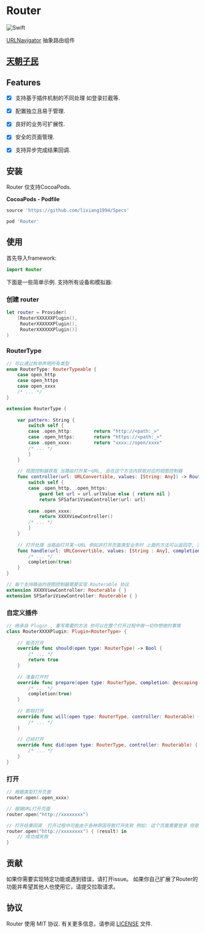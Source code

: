 # Router

![Swift](https://img.shields.io/badge/Swift-5.0-orange.svg)

[URLNavigator](https://github.com/devxoul/URLNavigator) 抽象路由组件

## [天朝子民](README_CN.md)

## Features

- [x] 支持基于插件机制的不同处理 如登录拦截等.
- [x] 配置独立且易于管理.
- [x] 良好的业务可扩展性.
- [x] 安全的页面管理.
- [x] 支持异步完成结果回调.


## 安装

Router 仅支持CocoaPods.

**CocoaPods - Podfile**

```ruby
source 'https://github.com/lixiang1994/Specs'

pod 'Router'
```

## 使用

首先导入framework:

```swift
import Router
```

下面是一些简单示例. 支持所有设备和模拟器:

### 创建 router

```swift
let router = Provider(
    [RouterXXXXXXPlugin(),
     RouterXXXXXXPlugin(),
     RouterXXXXXXPlugin()]
)
```

### RouterType

```swift
// 可以通过枚举声明所有类型 
enum RouterType: RouterTypeable {
    case open_http
    case open_https
    case open_xxxx
    /* ... */
}

extension RouterType {
    
    var pattern: String {
        switch self {
        case .open_http:        return "http://<path:_>"
        case .open_https:       return "https://<path:_>"
        case .open_xxxx:        return "xxxx://open/xxxx"
        /* ... */
        }
    }
    
    // 视图控制器获取 当路由打开某一URL, 会在这个方法内获取对应的视图控制器
    func controller(url: URLConvertible, values: [String: Any]) -> Routerable? {
        switch self {
        case .open_http, .open_https:
            guard let url = url.urlValue else { return nil }
            return SFSafariViewController(url: url)
            
        case .open_xxxx:
            return XXXXViewController()
        /* ... */
        }
    }
    
    // 打开处理 当路由打开某一URL 例如非打开页面类型业务时 上面的方法可以返回空, 则会执行下面方法处理相关的业务
    func handle(url: URLConvertible, values: [String : Any], completion: @escaping (Bool) -> Void) {
        /* ... */
        completion(true)
    }
}

// 每个支持路由的视图控制器需要实现 Routerable 协议
extension XXXXViewController: Routerable { }
extension SFSafariViewController: Routerable { }
```

### 自定义插件

```swift 
// 继承自 Plugin , 重写需要的方法 你可以在整个打开过程中做一切你想做的事情
class RouterXXXXPlugin: Plugin<RouterType> {
    
    // 能否打开
    override func should(open type: RouterType) -> Bool {
        /* ... */
        return true
    }
    
    // 准备打开时
    override func prepare(open type: RouterType, completion: @escaping (Bool) -> Void) {
        /* ... */
        completion(true)
    }
    
    // 即将打开
    override func will(open type: RouterType, controller: Routerable) {
        /* ... */
    }
    
    // 已经打开
    override func did(open type: RouterType, controller: Routerable) {
        /* ... */
    }
}
```

### 打开

```swift
// 根据类型打开页面
router.open(.open_xxxx)

// 根据URL打开页面
router.open("http://xxxxxxxx")

// 打开结果回调  打开过程中可能由于各种原因导致打开失败 例如: 这个页面需要登录 但是当前没有登录之类的
router.open("http://xxxxxxxx") { (result) in
    // 成功或失败
}
```

## 贡献

如果你需要实现特定功能或遇到错误，请打开issue。 如果你自己扩展了Router的功能并希望其他人也使用它，请提交拉取请求。


## 协议

Router 使用 MIT 协议. 有关更多信息，请参阅 [LICENSE](LICENSE) 文件.

